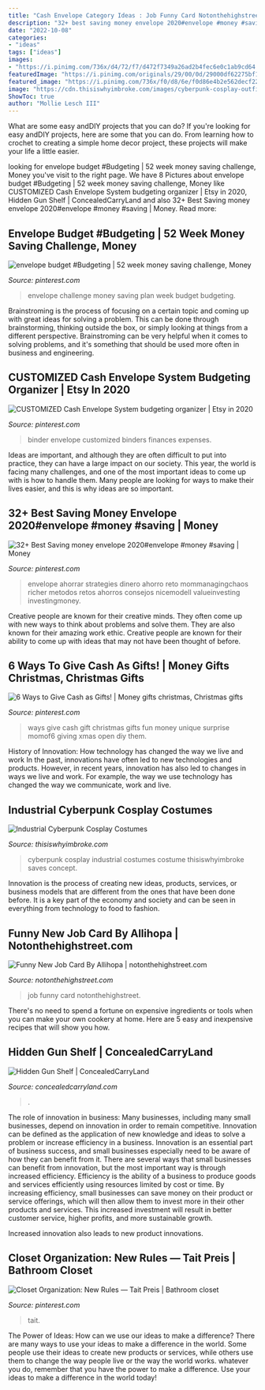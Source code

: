 ```yaml
---
title: "Cash Envelope Category Ideas : Job Funny Card Notonthehighstreet"
description: "32+ best saving money envelope 2020#envelope #money #saving"
date: "2022-10-08"
categories:
- "ideas"
tags: ["ideas"]
images:
- "https://i.pinimg.com/736x/d4/72/f7/d472f7349a26ad2b4fec6e0c1ab9cd64.jpg"
featuredImage: "https://i.pinimg.com/originals/29/00/0d/29000df62275bf14da4f398f2637be85.jpg"
featured_image: "https://i.pinimg.com/736x/f0/d8/6e/f0d86e4b2e562decf2280988b068b7bd.jpg"
image: "https://cdn.thisiswhyimbroke.com/images/cyberpunk-cosplay-outfit-640x533.jpg"
ShowToc: true
author: "Mollie Lesch III"
---
```



What are some easy andDIY projects that you can do?
If you're looking for easy andDIY projects, here are some that you can do. From learning how to crochet to creating a simple home decor project, these projects will make your life a little easier.

	

		
looking for envelope budget #Budgeting | 52 week money saving challenge, Money you've visit to the right page. We have 8 Pictures about envelope budget #Budgeting | 52 week money saving challenge, Money like CUSTOMIZED Cash Envelope System budgeting organizer | Etsy in 2020, Hidden Gun Shelf | ConcealedCarryLand and also 32+ Best Saving money envelope 2020#envelope #money #saving | Money. Read more:
		
    
## Envelope Budget #Budgeting | 52 Week Money Saving Challenge, Money

<img loading=lazy src="https://i.pinimg.com/736x/f0/d8/6e/f0d86e4b2e562decf2280988b068b7bd.jpg" onerror="this.onerror=null;this.src='https://tse4.mm.bing.net/th?id=OIP.KLtQhgZKPtF3B8hHdsyrDQHaLH&amp;pid=15.1';" alt="envelope budget #Budgeting | 52 week money saving challenge, Money">

_Source: pinterest.com_

>envelope challenge money saving plan week budget budgeting. 

	

Brainstroming is the process of focusing on a certain topic and coming up with great ideas for solving a problem. This can be done through brainstorming, thinking outside the box, or simply looking at things from a different perspective. Brainstroming can be very helpful when it comes to solving problems, and it's something that should be used more often in business and engineering.

    
## CUSTOMIZED Cash Envelope System Budgeting Organizer | Etsy In 2020

<img loading=lazy src="https://i.pinimg.com/originals/b2/60/3a/b2603aed2dd4d92d92044c2c050ddd4d.jpg" onerror="this.onerror=null;this.src='https://tse4.mm.bing.net/th?id=OIP.NZOugvmMk8ng64AuP6x07gHaJ3&amp;pid=15.1';" alt="CUSTOMIZED Cash Envelope System budgeting organizer | Etsy in 2020">

_Source: pinterest.com_

>binder envelope customized binders finances expenses. 

	

Ideas are important, and although they are often difficult to put into practice, they can have a large impact on our society. This year, the world is facing many challenges, and one of the most important ideas to come up with is how to handle them. Many people are looking for ways to make their lives easier, and this is why ideas are so important.

    
## 32+ Best Saving Money Envelope 2020#envelope #money #saving | Money

<img loading=lazy src="https://i.pinimg.com/736x/df/cc/3c/dfcc3cbd36b40e59772941c20cc7f971.jpg" onerror="this.onerror=null;this.src='https://tse1.mm.bing.net/th?id=OIP.MPVkK7G9TCxs0ejnpgd30wHaO0&amp;pid=15.1';" alt="32+ Best Saving money envelope 2020#envelope #money #saving | Money">

_Source: pinterest.com_

>envelope ahorrar strategies dinero ahorro reto mommanagingchaos richer metodos retos ahorros consejos nicemodell valueinvesting investingmoney. 

	

Creative people are known for their creative minds. They often come up with new ways to think about problems and solve them. They are also known for their amazing work ethic. Creative people are known for their ability to come up with ideas that may not have been thought of before.

    
## 6 Ways To Give Cash As Gifts! | Money Gifts Christmas, Christmas Gifts

<img loading=lazy src="https://i.pinimg.com/736x/d4/72/f7/d472f7349a26ad2b4fec6e0c1ab9cd64.jpg" onerror="this.onerror=null;this.src='https://tse4.mm.bing.net/th?id=OIP.5gCwyB6PUpXtINsS3SEvzgHaKQ&amp;pid=15.1';" alt="6 Ways to Give Cash as Gifts! | Money gifts christmas, Christmas gifts">

_Source: pinterest.com_

>ways give cash gift christmas gifts fun money unique surprise momof6 giving xmas open diy them. 

	

History of Innovation: How technology has changed the way we live and work
In the past, innovations have often led to new technologies and products. However, in recent years, innovation has also led to changes in ways we live and work. For example, the way we use technology has changed the way we communicate, work and live.

    
## Industrial Cyberpunk Cosplay Costumes

<img loading=lazy src="https://cdn.thisiswhyimbroke.com/images/cyberpunk-cosplay-outfit-640x533.jpg" onerror="this.onerror=null;this.src='https://tse2.mm.bing.net/th?id=OIP.-DJ3VT8WRahr3shsGvdxOgHaGK&amp;pid=15.1';" alt="Industrial Cyberpunk Cosplay Costumes">

_Source: thisiswhyimbroke.com_

>cyberpunk cosplay industrial costumes costume thisiswhyimbroke saves concept. 

	

Innovation is the process of creating new ideas, products, services, or business models that are different from the ones that have been done before. It is a key part of the economy and society and can be seen in everything from technology to food to fashion.

    
## Funny New Job Card By Allihopa | Notonthehighstreet.com

<img loading=lazy src="https://cdn.notonthehighstreet.com/fs/93/65/c953-fa2e-4185-8f89-4a1777779597/original_funny-new-job-card.jpg" onerror="this.onerror=null;this.src='https://tse3.mm.bing.net/th?id=OIP.zVjlNSQ-NUcxkL-D5yLWUQHaHa&amp;pid=15.1';" alt="Funny New Job Card By Allihopa | notonthehighstreet.com">

_Source: notonthehighstreet.com_

>job funny card notonthehighstreet. 

	

There's no need to spend a fortune on expensive ingredients or tools when you can make your own cookery at home. Here are 5 easy and inexpensive recipes that will show you how.

    
## Hidden Gun Shelf | ConcealedCarryLand

<img loading=lazy src="https://i0.wp.com/concealedcarryland.com/wp-content/uploads/2018/12/DSC6732.jpg?fit=6000%2C4000&amp;ssl=1" onerror="this.onerror=null;this.src='https://tse3.mm.bing.net/th?id=OIP.QS73knXKmmzrTWoRcLAHgQHaE8&amp;pid=15.1';" alt="Hidden Gun Shelf | ConcealedCarryLand">

_Source: concealedcarryland.com_

>. 

	

The role of innovation in business:
Many businesses, including many small businesses, depend on innovation in order to remain competitive. Innovation can be defined as the application of new knowledge and ideas to solve a problem or increase efficiency in a business. Innovation is an essential part of business success, and small businesses especially need to be aware of how they can benefit from it.
There are several ways that small businesses can benefit from innovation, but the most important way is through increased efficiency. Efficiency is the ability of a business to produce goods and services efficiently using resources limited by cost or time. By increasing efficiency, small businesses can save money on their product or service offerings, which will then allow them to invest more in their other products and services. This increased investment will result in better customer service, higher profits, and more sustainable growth.

Increased innovation also leads to new product innovations.

    
## Closet Organization: New Rules — Tait Preis | Bathroom Closet

<img loading=lazy src="https://i.pinimg.com/originals/29/00/0d/29000df62275bf14da4f398f2637be85.jpg" onerror="this.onerror=null;this.src='https://tse2.mm.bing.net/th?id=OIP.HZsm7fwraeHLnx1pgH3SLAHaLH&amp;pid=15.1';" alt="Closet Organization: New Rules — Tait Preis | Bathroom closet">

_Source: pinterest.com_

>tait. 

	

The Power of Ideas: How can we use our ideas to make a difference?
There are many ways to use your ideas to make a difference in the world. Some people use their ideas to create new products or services, while others use them to change the way people live or the way the world works. whatever you do, remember that you have the power to make a difference. Use your ideas to make a difference in the world today!

